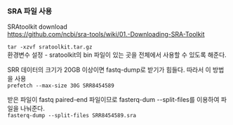 ### SRA 파일 사용  
SRAtoolkit download  
https://github.com/ncbi/sra-tools/wiki/01.-Downloading-SRA-Toolkit  

`tar -xzvf sratoolkit.tar.gz`  
환경변수 설정 - sratoolkit의 bin 파일이 있는 곳을 전체에서 사용할 수 있도록 해준다.  

SRR 데이터의 크기가 20GB 이상이면 fastq-dump로 받기가 힘들다. 따라서 이 방법을 사용  
`prefetch --max-size 30G SRR8454589`  

받은 파일이 fastq paired-end 파일이므로 fasterq-dum --split-files를 이용하여 파일을 나눠준다.  
`fasterq-dump --split-files SRR8454589.sra`  


